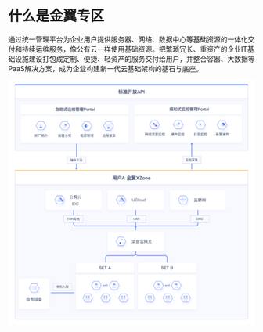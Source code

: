 # 什么是金翼专区


通过统一管理平台为企业用户提供服务器、网络、数据中心等基础资源的一体化交付和持续运维服务，像公有云一样使用基础资源。把繁琐冗长、重资产的企业IT基础设施建设打包成定制、便捷、轻资产的服务交付给用户，并整合容器、大数据等PaaS解决方案，成为企业构建新一代云基础架构的基石与底座。

![金翼专区产品架构图](/image/UXZone.png)